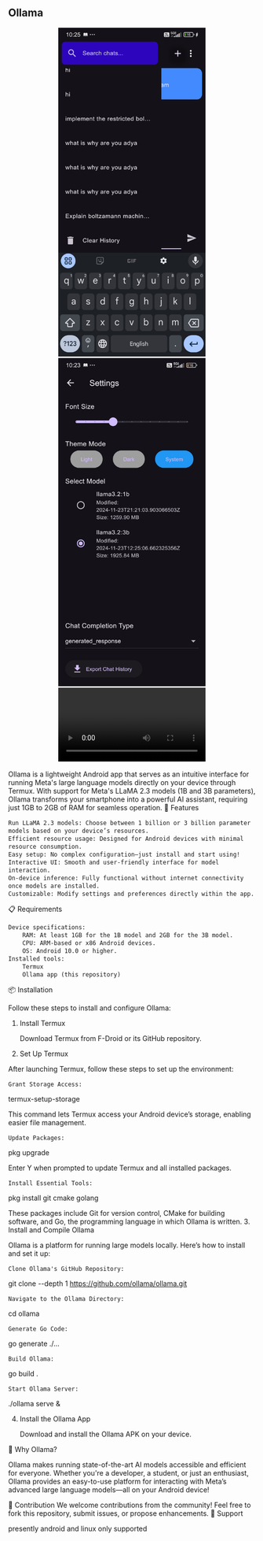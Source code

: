 ## Ollama


<p align="center">
  <!-- History Bar Image -->
  <img src="media/history_bar.jpg" alt="History Bar" width="300">
  <!-- Settings Page Image -->
  <img src="media/settings_page.jpg" alt="Settings Page" width="300">
  <!-- Video -->
  <video width="300" controls>
    <source src="media/prompt.mp4" type="video/mp4">
    Your browser does not support the video tag.
  </video>
</p>

Ollama is a lightweight Android app that serves as an intuitive interface for running Meta's large language models directly on your device through Termux. With support for Meta's LLaMA 2.3 models (1B and 3B parameters), Ollama transforms your smartphone into a powerful AI assistant, requiring just 1GB to 2GB of RAM for seamless operation.
🚀 Features

    Run LLaMA 2.3 models: Choose between 1 billion or 3 billion parameter models based on your device’s resources.
    Efficient resource usage: Designed for Android devices with minimal resource consumption.
    Easy setup: No complex configuration—just install and start using!
    Interactive UI: Smooth and user-friendly interface for model interaction.
    On-device inference: Fully functional without internet connectivity once models are installed.
    Customizable: Modify settings and preferences directly within the app.

📋 Requirements

    Device specifications:
        RAM: At least 1GB for the 1B model and 2GB for the 3B model.
        CPU: ARM-based or x86 Android devices.
        OS: Android 10.0 or higher.
    Installed tools:
        Termux
        Ollama app (this repository)

📦 Installation

Follow these steps to install and configure Ollama:
1. Install Termux

    Download Termux from F-Droid or its GitHub repository.
2. Set Up Termux

After launching Termux, follow these steps to set up the environment:

    Grant Storage Access:

   termux-setup-storage

This command lets Termux access your Android device’s storage, enabling easier file management.

    Update Packages:

   pkg upgrade

Enter Y when prompted to update Termux and all installed packages.

    Install Essential Tools:

   pkg install git cmake golang

These packages include Git for version control, CMake for building software, and Go, the programming language in which Ollama is written.
3. Install and Compile Ollama

Ollama is a platform for running large models locally. Here’s how to install and set it up:

    Clone Ollama's GitHub Repository:

   git clone --depth 1 https://github.com/ollama/ollama.git

    Navigate to the Ollama Directory:

   cd ollama

    Generate Go Code:

   go generate ./...

    Build Ollama:

   go build .

    Start Ollama Server:

   ./ollama serve &


4. Install the Ollama App

    Download and install the Ollama APK on your device.

🌟 Why Ollama?

Ollama makes running state-of-the-art AI models accessible and efficient for everyone. Whether you're a developer, a student, or just an enthusiast, Ollama provides an easy-to-use platform for interacting with Meta’s advanced large language models—all on your Android device!

🤝 Contribution
We welcome contributions from the community! Feel free to fork this repository, submit issues, or propose enhancements.
📧 Support

presently android and linux only supported
